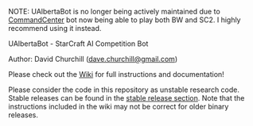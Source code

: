 NOTE: UAlbertaBot is no longer being actively maintained due to [CommandCenter](https://github.com/davechurchill/commandcenter/) bot now being able to play both BW and SC2. I highly recommend using it instead.



UAlbertaBot - StarCraft AI Competition Bot

Author:  David Churchill (dave.churchill@gmail.com)

Please check out the [Wiki](https://github.com/davechurchill/ualbertabot/wiki) for full instructions and documentation!

Please consider the code in this repository as unstable research code. Stable releases can be found in the [stable release section](https://github.com/davechurchill/ualbertabot/tree/master/binary_stable_releases). Note that the instructions included in the wiki may not be correct for older binary releases.
